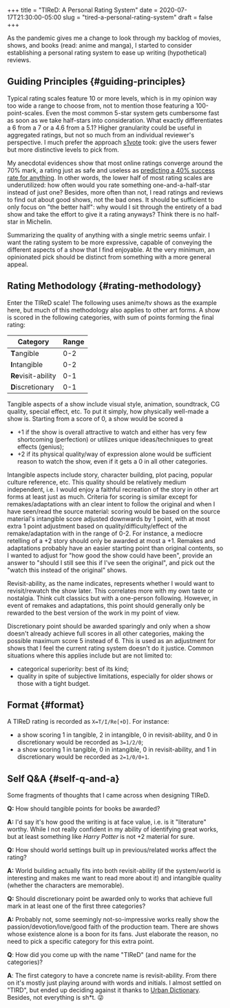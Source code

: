 +++
title = "TIReD: A Personal Rating System"
date = 2020-07-17T21:30:00-05:00
slug = "tired-a-personal-rating-system"
draft = false
+++

As the pandemic gives me a change to look through my backlog of movies, shows, and books (read: anime and manga), I started to consider establishing a personal rating system to ease up writing (hypothetical) reviews.


## Guiding Principles {#guiding-principles}

Typical rating scales feature 10 or more levels, which is in my opinion way too wide a range to choose from, not to mention those featuring a 100-point-scales. Even the most common 5-star system gets cumbersome fast as soon as we take half-stars into consideration. What exactly differentiates a 6 from a 7 or a 4.6 from a 5.1? Higher granularity could be useful in aggregated ratings, but not so much from an individual reviewer's perspective. I much prefer the approach [s1vote](http://s1vote.com/) took: give the users fewer but more distinctive levels to pick from.

My anecdotal evidences show that most online ratings converge around the 70% mark, a rating just as safe and useless as [predicting a 40% success rate for anything](https://statmodeling.stat.columbia.edu/2020/06/29/this-one-quick-trick-will-allow-you-to-become-a-star-forecaster/). In other words, the lower half of most rating scales are underutilized: how often would you rate something one-and-a-half-star instead of just one? Besides, more often than not, I read ratings and reviews to find out about good shows, not the bad ones. It should be sufficient to only focus on "the better half": why would I sit through the entirety of a bad show and take the effort to give it a rating anyways? Think there is no half-star in Michelin.

Summarizing the quality of anything with a single metric seems unfair. I want the rating system to be more expressive, capable of conveying the different aspects of a show that I find enjoyable. At the very minimum, an opinionated pick should be distinct from something with a more general appeal.


## Rating Methodology {#rating-methodology}

Enter the TIReD scale! The following uses anime/tv shows as the example here, but much of this methodology also applies to other art forms. A show is scored in the following categories, with sum of points forming the final rating:

| Category                         | Range |
|----------------------------------|-------|
| <strong>T</strong>angible        | 0-2   |
| <strong>I</strong>ntangible      | 0-2   |
| <strong>Re</strong>visit-ability | 0-1   |
| <strong>D</strong>iscretionary   | 0-1   |

Tangible aspects of a show include visual style, animation, soundtrack, CG quality, special effect, etc. To put it simply, how physically well-made a show is. Starting from a score of 0, a show would be scored a

-   +1 if the show is overall attractive to watch and either has very few shortcoming (perfection) or utilizes unique ideas/techniques to great effects (genius);
-   +2 if its physical quality/way of expression alone would be sufficient reason to watch the show, even if it gets a 0 in all other categories.

Intangible aspects include story, character building, plot pacing, popular culture reference, etc. This quality should be relatively medium independent, i.e. I would enjoy a faithful recreation of the story in other art forms at least just as much. Criteria for scoring is similar except for remakes/adaptations with an clear intent to follow the original and when I have seen/read the source material: scoring would be based on the source material's intangible score adjusted downwards by 1 point, with at most extra 1 point adjustment based on quality/difficulty/effect of the remake/adaptation with in the range of 0-2. For instance, a mediocre retelling of a +2 story should only be awarded at most a +1. Remakes and adaptations probably have an easier starting point than original contents, so I wanted to adjust for "how good the show could have been", provide an answer to "should I still see this if I've seen the original", and pick out the "watch this instead of the original" shows.

Revisit-ability, as the name indicates, represents whether I would want to revisit/rewatch the show later. This correlates more with my own taste or nostalgia. Think cult classics but with a one-person following. However, in event of remakes and adaptations, this point should generally only be rewarded to the best version of the work in my point of view.

Discretionary point should be awarded sparingly and only when a show doesn't already achieve full scores in all other categories, making the possible maximum score 5 instead of 6. This is used as an adjustment for shows that I feel the current rating system doesn't do it justice. Common situations where this applies include but are not limited to:

-   categorical superiority: best of its kind;
-   quality in spite of subjective limitations, especially for older shows or those with a tight budget.


## Format {#format}

A TIReD rating is recorded as `X=T/I/Re[+D]`. For instance:

-   a show scoring 1 in tangible, 2 in intangible, 0 in revisit-ability, and 0 in discretionary would be recorded as `3=1/2/0`;
-   a show scoring 1 in tangible, 0 in intangible, 0 in revisit-ability, and 1 in discretionary would be recorded as `2=1/0/0+1`.


## Self Q&A {#self-q-and-a}

Some fragments of thoughts that I came across when designing TIReD.

**Q:** How should tangible points for books be awarded?

**A:** I'd say it's how good the writing is at face value, i.e. is it "literature" worthy. While I not really confident in my ability of identifying great works, but at least something like _Harry Potter_ is not +2 material for sure.

**Q:** How should world settings built up in previous/related works affect the rating?

**A:** World building actually fits into both revisit-ability (if the system/world is interesting and makes me want to read more about it) and intangible quality (whether the characters are memorable).

**Q:** Should discretionary point be awarded only to works that achieve full mark in at least one of the first three categories?

**A:** Probably not, some seemingly not-so-impressive works really show the passion/devotion/love/good faith of the production team. There are shows whose existence alone is a boon for its fans. Just elaborate the reason, no need to pick a specific category for this extra point.

**Q**: How did you come up with the name "TIReD" (and name for the categories)?

**A**: The first category to have a concrete name is revisit-ability. From there on it's mostly just playing around with words and initials. I almost settled on "TIRD", but ended up deciding against it thanks to [Urban Dictionary](https://www.urbandictionary.com/define.php?term=tird). Besides, not everything is sh\*t. 😜
